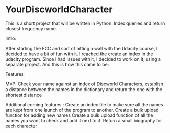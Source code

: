 # YourDiscworldCharacter
This is a short project that will be written in Python. Index queries and return closest frequency name.

Intro:

After starting the FCC and sort of hitting a wall with the Udacity course, I decided to have a bit of fun with it. 
I reached the create an index in the udacity program. Since I had issues with it, I decided to work on it, using a separate project. 
And this is how this came to be: 

Features:

MVP:
Check your name against an index of Discworld Characters, establish a distance between the names in the dictionary and return the one with the shortest distance

Additional coming features : 
Create an index file to make sure all the names are kept from one launch of the program to another.
Create a bulk upload function for adding new names
Create a bulk upload function of all the names you want to check and add it next to it.
Return a small biography for each character
